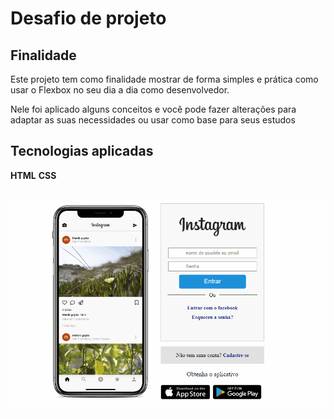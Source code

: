 # Desafio de projeto

## Finalidade

<p>Este projeto tem como finalidade mostrar de forma simples e prática como usar o Flexbox no seu dia a dia como desenvolvedor.</p>

<p>Nele foi aplicado alguns conceitos e você pode fazer alterações para adaptar as suas necessidades ou usar como base para seus estudos</p>

## Tecnologias aplicadas

**HTML**
**CSS**

<h2 align="center">
  <img src="insta-gif.gif" alt="Readme" title="Readme">
</h2>